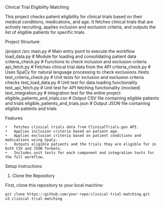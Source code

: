 Clinical Trial Eligibility Matching

This project checks patient eligibility for clinical trials based on their medical conditions, medications, and age. It fetches clinical trials that are actively recruiting, applies inclusion and exclusion criteria, and outputs the list of eligible patients for specific trials.

Project Structure: 

/project
    /src
        main.py                # Main entry point to execute the workflow
        load_data.py            # Module for loading and consolidating patient data
        criteria_check.py       # Functions to check inclusion and exclusion criteria
        api_fetch.py            # Fetches clinical trial data from the API
        criteria_check.py          # Uses SpaCy for natural language processing to check exclusions
    /tests
        test_criteria_check.py  # Unit tests for inclusion and exclusion criteria checks
        test_load_data.py       # Unit test for data loading functionality
        test_api_fetch.py       # Unit test for API fetching functionality (mocked)
        test_integration.py     # Integration test for the entire project
    eligible_patients_and_trials.csv  # Output CSV file containing eligible patients and trials
    eligible_patients_and_trials.json # Output JSON file containing eligible patients and trials

Features

	•	Fetches clinical trials data from ClinicalTrials.gov API.
	•	Applies inclusion criteria based on patient age.
	•	Applies exclusion criteria based on patient conditions and medications using SpaCy.
	•	Outputs eligible patients and the trials they are eligible for in both CSV and JSON formats.
	•	Includes unit tests for each component and integration tests for the full workflow.

Setup Instructions

1. Clone the Repository

First, clone this repository to your local machine:

```python
git clone https://github.com/your-repo/clinical-trial-matching.git
cd clinical-trial-matching
